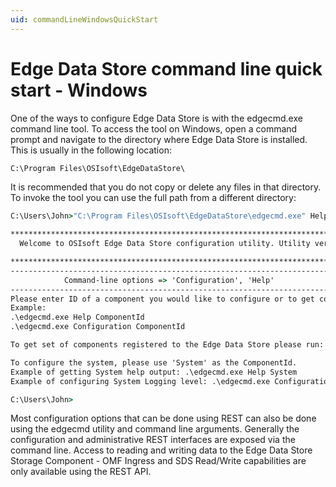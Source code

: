 ```yaml
---
uid: commandLineWindowsQuickStart
---
```


# Edge Data Store command line quick start - Windows

One of the ways to configure Edge Data Store is with the edgecmd.exe command line tool. To access the tool on Windows, open a command prompt and navigate to the directory where Edge Data Store is installed. This is usually in the following location:

```cmd
C:\Program Files\OSIsoft\EdgeDataStore\
```

It is recommended that you do not copy or delete any files in that directory. To invoke the tool you can use the full path from a different directory:

```cmd
C:\Users\John>"C:\Program Files\OSIsoft\EdgeDataStore\edgecmd.exe" Help

************************************************************************************************************************
  Welcome to OSIsoft Edge Data Store configuration utility. Utility version: 1.0.0.148

************************************************************************************************************************
---------------------------------------------------------------------------------------------------------
            Command-line options => 'Configuration', 'Help'
---------------------------------------------------------------------------------------------------------
Please enter ID of a component you would like to configure or to get component specific help output.
Example:
.\edgecmd.exe Help ComponentId
.\edgecmd.exe Configuration ComponentId

To get set of components registered to the Edge Data Store please run: .\edgecmd.exe Configuration System Components

To configure the system, please use 'System' as the ComponentId.
Example of getting System help output: .\edgecmd.exe Help System
Example of configuring System Logging level: .\edgecmd.exe Configuration System logging LogLevel=Warning

C:\Users\John>
```

Most configuration options that can be done using REST can also be done using the edgecmd utility and command line arguments. Generally the configuration and administrative REST interfaces are exposed via the command line. Access to reading and writing data to the Edge Data Store Storage Component - OMF Ingress and SDS Read/Write capabilities are only available using the REST API.
